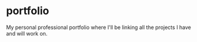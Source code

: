 # portfolio
My personal professional portfolio where I'll be linking all the projects I have and will work on.
